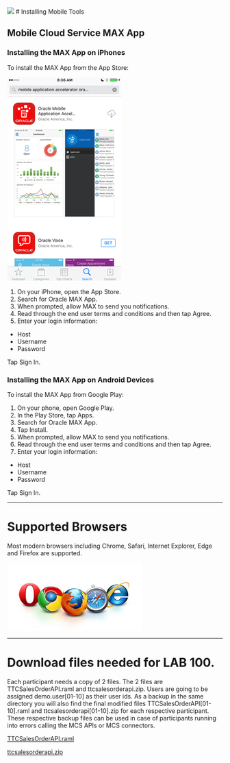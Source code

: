 <img class="float-right" src="https://oracle.github.io/learning-library/workshops/common-content/images/touch-the-cloud/ttc-logo.png" width="200">
# Installing Mobile Tools

## Mobile Cloud Service MAX App

### Installing the MAX App on iPhones

To install the MAX App from the App Store:

![](images/studentguide/max_app_store1.png)

1. On your iPhone, open the App Store.
2. Search for Oracle MAX App.
3. When prompted, allow MAX to send you notifications.
4. Read through the end user terms and conditions and then tap Agree.
5. Enter your login information:
  - Host
  - Username
  - Password

Tap Sign In.

### Installing the MAX App on Android Devices

To install the MAX App from Google Play:
1. On your phone, open Google Play.
2. In the Play Store, tap Apps.
3. Search for Oracle MAX App.
4. Tap Install.
5. When prompted, allow MAX to send you notifications.
6. Read through the end user terms and conditions and then tap Agree.
7. Enter your login information:

 - Host
 - Username
 - Password

Tap Sign In.

---



# Supported Browsers

Most modern browsers including Chrome, Safari, Internet Explorer, Edge and Firefox are supported.

![](images/browsers.jpeg)

---
# Download files needed for LAB 100. 

Each participant needs a copy of 2 files. The 2 files are TTCSalesOrderAPI.raml and ttcsalesorderapi.zip. Users are going to be assigned demo.user[01-10] as their user ids. As a backup in the same directory you will also find the final modified files TTCSalesOrderAPI[01-10].raml and ttcsalesorderapi[01-10].zip for each respective participant. These respective backup files can be used in case of participants running into errors calling the MCS APIs or MCS connectors.

[TTCSalesOrderAPI.raml](https://cloudaccelerate.github.io/TTC-iPaaSArtifacts/mcs/TTCSalesOrderAPI.raml)

[ttcsalesorderapi.zip](https://cloudaccelerate.github.io/TTC-iPaaSArtifacts/mcs/ttcsalesorderapi.zip)
